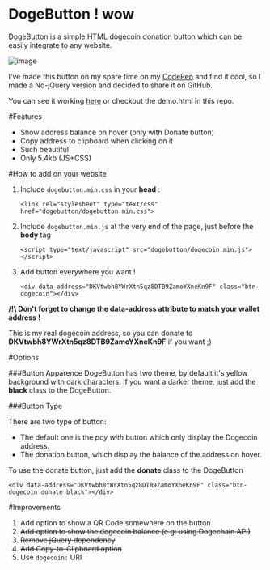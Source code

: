 DogeButton ! wow
==========

DogeButton is a simple HTML dogecoin donation button which can be easily integrate to any website.

![image](https://dl.dropboxusercontent.com/u/6888621/htdocs/dogecoin-demo-short.gif)

I've made this button on my spare time on my [CodePen](http://codepen.io/yadomi/pen/EGiKD) and find it cool, so I made a No-jQuery version and decided to share it on GitHub. 

You can see it working [here](http://cakelabs.fr/doge) or checkout the demo.html in this repo.

#Features

 - Show address balance on hover (only with Donate button)
 - Copy address to clipboard when clicking on it
 - Such beautiful
 - Only 5.4kb (JS+CSS)

#How to add on your website

1. Include `dogebutton.min.css` in your **head** :

	```
	<link rel="stylesheet" type="text/css" href="dogebutton/dogebutton.min.css">
	```
	
2. Include `dogebutton.min.js` at the very end of the page, just before the **body** tag

	```
	<script type="text/javascript" src="dogebutton/dogecoin.min.js"></script>
	```
	
3. Add button everywhere you want !

	```
	<div data-address="DKVtwbh8YWrXtn5qz8DTB9ZamoYXneKn9F" class="btn-dogecoin"></div>
	```
**/!\ Don't forget to change the data-address attribute to match your wallet address !**

This is my real dogecoin address, so you can donate to **DKVtwbh8YWrXtn5qz8DTB9ZamoYXneKn9F** if you want ;) 

#Options

###Button Apparence
DogeButton has two theme, by default it's yellow background with dark characters. If you want a darker theme, just add the **black** class to the DogeButton.

###Button Type

There are two type of button:

- The default one is the *pay with* button which only display the Dogecoin address. 
- The donation button, which display the balance of the address on hover.

To use the donate button, just add the **donate** class to the DogeButton

	<div data-address="DKVtwbh8YWrXtn5qz8DTB9ZamoYXneKn9F" class="btn-dogecoin donate black"></div>

#Improvements

1. Add option to show a QR Code somewhere on the button
2. ~~Add option to show the dogecoin balance (e.g: using Dogechain API)~~
3. ~~Remove jQuery dependency~~
4. ~~Add Copy-to-Clipboard option~~ 
5. Use `dogecoin:` URI
